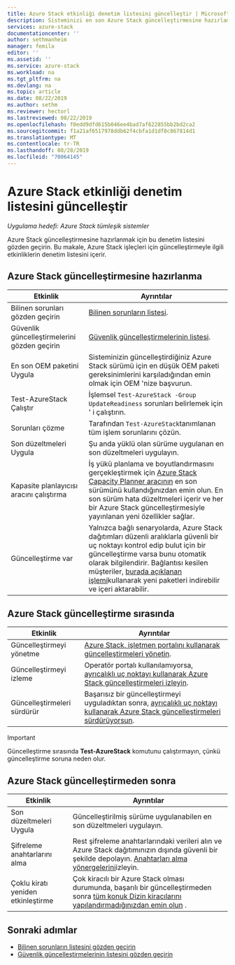 ```yaml
---
title: Azure Stack etkinliği denetim listesini güncelleştir | Microsoft Docs
description: Sisteminizi en son Azure Stack güncelleştirmesine hazırlamak için denetim listesi.
services: azure-stack
documentationcenter: ''
author: sethmanheim
manager: femila
editor: ''
ms.assetid: ''
ms.service: azure-stack
ms.workload: na
ms.tgt_pltfrm: na
ms.devlang: na
ms.topic: article
ms.date: 08/22/2019
ms.author: sethm
ms.reviewer: hectorl
ms.lastreviewed: 08/22/2019
ms.openlocfilehash: f0edd9dfd615b046ee4bad7af622855bb2bd2ca2
ms.sourcegitcommit: f1a21af6517978ddb62f4cbfa1d1df8c867814d1
ms.translationtype: MT
ms.contentlocale: tr-TR
ms.lasthandoff: 08/28/2019
ms.locfileid: "70064145"
---
```

# <a name="azure-stack-update-activity-checklist"></a>Azure Stack etkinliği denetim listesini güncelleştir

*Uygulama hedefi: Azure Stack tümleşik sistemler*

Azure Stack güncelleştirmesine hazırlanmak için bu denetim listesini gözden geçirin. Bu makale, Azure Stack işleçleri için güncelleştirmeyle ilgili etkinliklerin denetim listesini içerir.

## <a name="prepare-for-azure-stack-update"></a>Azure Stack güncelleştirmesine hazırlanma

| Etkinlik | Ayrıntılar |
| --- | --- |
| Bilinen sorunları gözden geçirin |[Bilinen sorunların listesi](https://docs.microsoft.com/azure-stack/operator/azure-stack-release-notes-known-issues-1906). |
| Güvenlik güncelleştirmelerini gözden geçirin | [Güvenlik güncelleştirmelerinin listesi](https://docs.microsoft.com/azure-stack/operator/azure-stack-release-notes-security-updates-1906). |
| En son OEM paketini Uygula | Sisteminizin güncelleştirdiğiniz Azure Stack sürümü için en düşük OEM paketi gereksinimlerini karşıladığından emin olmak için OEM 'nize başvurun. |
| Test-AzureStack Çalıştır | İşlemsel `Test-AzureStack -Group UpdateReadiness` sorunları belirlemek için ' i çalıştırın. |
| Sorunları çözme | Tarafından `Test-AzureStack`tanımlanan tüm işlem sorunlarını çözün. |
| Son düzeltmeleri Uygula | Şu anda yüklü olan sürüme uygulanan en son düzeltmeleri uygulayın. |
| Kapasite planlayıcısı aracını çalıştırma | İş yükü planlama ve boyutlandırmasını gerçekleştirmek için [Azure Stack Capacity Planner aracının](azure-stack-capacity-planning-overview.md) en son sürümünü kullandığınızdan emin olun. En son sürüm hata düzeltmeleri içerir ve her bir Azure Stack güncelleştirmesiyle yayınlanan yeni özellikler sağlar. |
| Güncelleştirme var | Yalnızca bağlı senaryolarda, Azure Stack dağıtımları düzenli aralıklarla güvenli bir uç noktayı kontrol edip bulut için bir güncelleştirme varsa bunu otomatik olarak bilgilendirir. Bağlantısı kesilen müşteriler, [burada açıklanan işlemi](https://docs.microsoft.com/azure-stack/operator/azure-stack-apply-updates)kullanarak yeni paketleri indirebilir ve içeri aktarabilir. |


## <a name="during-azure-stack-update"></a>Azure Stack güncelleştirme sırasında

| Etkinlik | Ayrıntılar |
|--------------------|------------------------------------------------------------------------------------------------------|
| Güncelleştirmeyi yönetme |[Azure Stack, işletmen portalını kullanarak güncelleştirmeleri yönetin](https://docs.microsoft.com/azure-stack/operator/azure-stack-updates). |
| Güncelleştirmeyi izleme | Operatör portalı kullanılamıyorsa, [ayrıcalıklı uç noktayı kullanarak Azure Stack güncelleştirmeleri izleyin](https://docs.microsoft.com/azure-stack/operator/azure-stack-monitor-update). |
| Güncelleştirmeleri sürdürür | Başarısız bir güncelleştirmeyi uyguladıktan sonra, [ayrıcalıklı uç noktayı kullanarak Azure Stack güncelleştirmeleri sürdürüyorsun](https://docs.microsoft.com/azure-stack/operator/azure-stack-monitor-update). |

> [!Important]  
> Güncelleştirme sırasında **Test-AzureStack** komutunu çalıştırmayın, çünkü güncelleştirme soruna neden olur.

## <a name="after-azure-stack-update"></a>Azure Stack güncelleştirmeden sonra

| Etkinlik | Ayrıntılar |
|--------------------------|----------------------------------------------------------------------------------------------------------------------------------------------------------------|
| Son düzeltmeleri Uygula | Güncelleştirilmiş sürüme uygulanabilen en son düzeltmeleri uygulayın. |
| Şifreleme anahtarlarını alma | Rest şifreleme anahtarlarındaki verileri alın ve Azure Stack dağıtımınızın dışında güvenli bir şekilde depolayın. [Anahtarları alma yönergelerini](https://docs.microsoft.com/azure-stack/operator/azure-stack-security-bitlocker)izleyin. |
| Çoklu kiratı yeniden etkinleştirme | Çok kiracılı bir Azure Stack olması durumunda, başarılı bir güncelleştirmeden sonra [tüm konuk Dizin kiracılarını yapılandırmadığınızdan emin olun](https://docs.microsoft.com/azure-stack/operator/azure-stack-enable-multitenancy#configure-guest-directory) . |

## <a name="next-steps"></a>Sonraki adımlar

-   [Bilinen sorunların listesini gözden geçirin](https://docs.microsoft.com/azure-stack/operator/azure-stack-release-notes-known-issues-1907)  
-   [Güvenlik güncelleştirmelerinin listesini gözden geçirin](https://docs.microsoft.com/azure-stack/operator/azure-stack-release-notes-security-updates-1907)